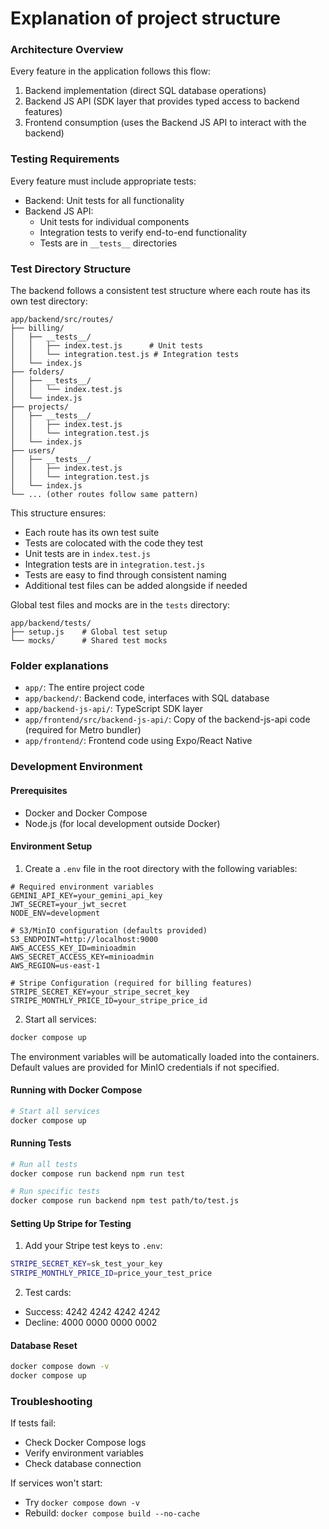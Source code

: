 # Explanation of project structure

### Architecture Overview
Every feature in the application follows this flow:
1. Backend implementation (direct SQL database operations)
2. Backend JS API (SDK layer that provides typed access to backend features)
3. Frontend consumption (uses the Backend JS API to interact with the backend)

### Testing Requirements
Every feature must include appropriate tests:
- Backend: Unit tests for all functionality
- Backend JS API: 
  - Unit tests for individual components
  - Integration tests to verify end-to-end functionality
  - Tests are in `__tests__` directories

### Test Directory Structure
The backend follows a consistent test structure where each route has its own test directory:
```
app/backend/src/routes/
├── billing/
│   ├── __tests__/
│   │   ├── index.test.js      # Unit tests
│   │   └── integration.test.js # Integration tests
│   └── index.js
├── folders/
│   ├── __tests__/
│   │   └── index.test.js
│   └── index.js
├── projects/
│   ├── __tests__/
│   │   ├── index.test.js
│   │   └── integration.test.js
│   └── index.js
├── users/
│   ├── __tests__/
│   │   ├── index.test.js
│   │   └── integration.test.js
│   └── index.js
└── ... (other routes follow same pattern)
```

This structure ensures:
- Each route has its own test suite
- Tests are colocated with the code they test
- Unit tests are in `index.test.js`
- Integration tests are in `integration.test.js`
- Tests are easy to find through consistent naming
- Additional test files can be added alongside if needed

Global test files and mocks are in the `tests` directory:
```
app/backend/tests/
├── setup.js    # Global test setup
└── mocks/      # Shared test mocks
```

### Folder explanations

- `app/`: The entire project code
- `app/backend/`: Backend code, interfaces with SQL database
- `app/backend-js-api/`: TypeScript SDK layer
- `app/frontend/src/backend-js-api/`: Copy of the backend-js-api code (required for Metro bundler)
- `app/frontend/`: Frontend code using Expo/React Native

### Development Environment

#### Prerequisites
- Docker and Docker Compose
- Node.js (for local development outside Docker)

#### Environment Setup

1. Create a `.env` file in the root directory with the following variables:
```env
# Required environment variables
GEMINI_API_KEY=your_gemini_api_key
JWT_SECRET=your_jwt_secret
NODE_ENV=development

# S3/MinIO configuration (defaults provided)
S3_ENDPOINT=http://localhost:9000
AWS_ACCESS_KEY_ID=minioadmin
AWS_SECRET_ACCESS_KEY=minioadmin
AWS_REGION=us-east-1

# Stripe Configuration (required for billing features)
STRIPE_SECRET_KEY=your_stripe_secret_key
STRIPE_MONTHLY_PRICE_ID=your_stripe_price_id
```

2. Start all services:
```bash
docker compose up
```

The environment variables will be automatically loaded into the containers. Default values are provided for MinIO credentials if not specified.

#### Running with Docker Compose

```bash
# Start all services
docker compose up
```

#### Running Tests

```bash
# Run all tests
docker compose run backend npm run test

# Run specific tests
docker compose run backend npm test path/to/test.js
```

#### Setting Up Stripe for Testing

1. Add your Stripe test keys to `.env`:
```bash
STRIPE_SECRET_KEY=sk_test_your_key
STRIPE_MONTHLY_PRICE_ID=price_your_test_price
```

2. Test cards:
- Success: 4242 4242 4242 4242
- Decline: 4000 0000 0000 0002

#### Database Reset

```bash
docker compose down -v
docker compose up
```

### Troubleshooting

If tests fail:
- Check Docker Compose logs
- Verify environment variables
- Check database connection

If services won't start:
- Try `docker compose down -v`
- Rebuild: `docker compose build --no-cache`

